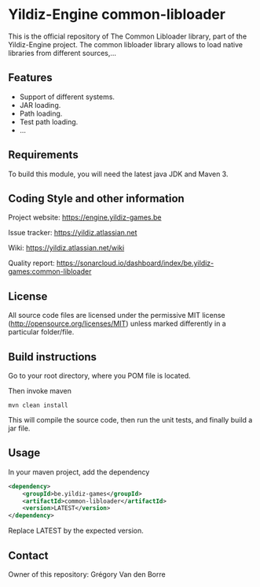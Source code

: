# Yildiz-Engine common-libloader

This is the official repository of The Common Libloader library, part of the Yildiz-Engine project.
The common libloader library allows to load native libraries from different sources,...

## Features

* Support of different systems.
* JAR loading.
* Path loading.
* Test path loading.
* ...

## Requirements

To build this module, you will need the latest java JDK and Maven 3.

## Coding Style and other information

Project website:
https://engine.yildiz-games.be

Issue tracker:
https://yildiz.atlassian.net

Wiki:
https://yildiz.atlassian.net/wiki

Quality report:
https://sonarcloud.io/dashboard/index/be.yildiz-games:common-libloader

## License

All source code files are licensed under the permissive MIT license
(http://opensource.org/licenses/MIT) unless marked differently in a particular folder/file.

## Build instructions

Go to your root directory, where you POM file is located.

Then invoke maven

	mvn clean install

This will compile the source code, then run the unit tests, and finally build a jar file.

## Usage

In your maven project, add the dependency

```xml
<dependency>
    <groupId>be.yildiz-games</groupId>
    <artifactId>common-libloader</artifactId>
    <version>LATEST</version>
</dependency>
```
Replace LATEST by the expected version.

## Contact
Owner of this repository: Grégory Van den Borre